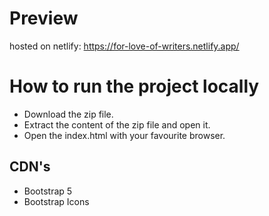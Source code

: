 # Preview

hosted on netlify: https://for-love-of-writers.netlify.app/

# How to run the project locally

- Download the zip file.
- Extract the content of the zip file and open it.
- Open the index.html with your favourite browser.

## CDN's

- Bootstrap 5
- Bootstrap Icons
